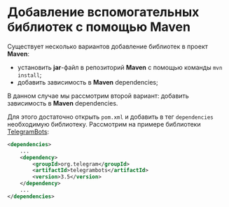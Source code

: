 # Добавление вспомогательных библиотек с помощью Maven

Существует несколько вариантов добавление библиотек в проект **Maven**:
* установить **jar**-файл в репозиторий **Maven** с помощью команды `mvn install`;
* добавить зависимость в **Maven** dependencies;

В данном случае мы рассмотрим второй вариант: добавить зависимость в **Maven** dependencies.

Для этого достаточно открыть `pom.xml` и добавить в тег `dependencies` необходимую библиотеку.
Рассмотрим на примере библиотеки [TelegramBots](https://github.com/rubenlagus/TelegramBots):

```xml
<dependencies>
    ...
    <dependency>
        <groupId>org.telegram</groupId>
        <artifactId>telegrambots</artifactId>
        <version>3.5</version>
    </dependency>
    ...
</dependencies>
```
